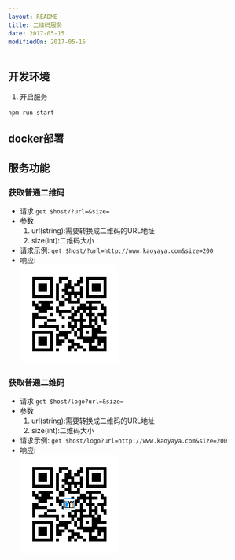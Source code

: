 ```yaml
---
layout: README
title: 二维码服务
date: 2017-05-15
modifiedOn: 2017-05-15
---
```

## 开发环境
1. 开启服务
```
npm run start
```

## docker部署

## 服务功能
### 获取普通二维码
  - 请求 `get $host/?url=&size=`
  - 参数
    1. url(string):需要转换成二维码的URL地址
    2. size(int):二维码大小
  - 请求示例: `get $host/?url=http://www.kaoyaya.com&size=200`
  - 响应:  
  ![qrimge](./qr.png)
### 获取普通二维码
  - 请求 `get $host/logo?url=&size=`
  - 参数
    1. url(string):需要转换成二维码的URL地址
    2. size(int):二维码大小
  - 请求示例: `get $host/logo?url=http://www.kaoyaya.com&size=200`
  - 响应:  
  ![qrimge](./qrlogo.png)
